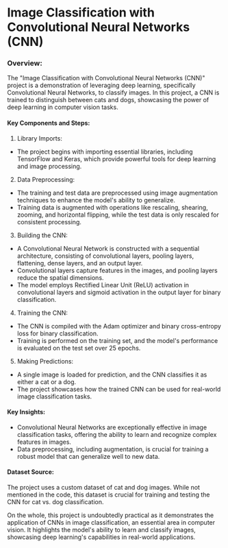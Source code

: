 # Image Classification with Convolutional Neural Networks (CNN)

### Overview:

The "Image Classification with Convolutional Neural Networks (CNN)" project is a demonstration of leveraging deep learning, specifically Convolutional Neural Networks, to classify images. In this project, a CNN is trained to distinguish between cats and dogs, showcasing the power of deep learning in computer vision tasks.

#### Key Components and Steps:

1. Library Imports:

- The project begins with importing essential libraries, including TensorFlow and Keras, which provide powerful tools for deep learning and image processing.

2. Data Preprocessing:

- The training and test data are preprocessed using image augmentation techniques to enhance the model's ability to generalize.
- Training data is augmented with operations like rescaling, shearing, zooming, and horizontal flipping, while the test data is only rescaled for consistent processing.

3. Building the CNN:

- A Convolutional Neural Network is constructed with a sequential architecture, consisting of convolutional layers, pooling layers, flattening, dense layers, and an output layer.
- Convolutional layers capture features in the images, and pooling layers reduce the spatial dimensions.
- The model employs Rectified Linear Unit (ReLU) activation in convolutional layers and sigmoid activation in the output layer for binary classification.

4. Training the CNN:

- The CNN is compiled with the Adam optimizer and binary cross-entropy loss for binary classification.
- Training is performed on the training set, and the model's performance is evaluated on the test set over 25 epochs.

5. Making Predictions:

- A single image is loaded for prediction, and the CNN classifies it as either a cat or a dog.
- The project showcases how the trained CNN can be used for real-world image classification tasks.

#### Key Insights:

- Convolutional Neural Networks are exceptionally effective in image classification tasks, offering the ability to learn and recognize complex features in images.
- Data preprocessing, including augmentation, is crucial for training a robust model that can generalize well to new data.

#### Dataset Source:

The project uses a custom dataset of cat and dog images. While not mentioned in the code, this dataset is crucial for training and testing the CNN for cat vs. dog classification.


On the whole, this project is undoubtedly practical as it demonstrates the application of CNNs in image classification, an essential area in computer vision. It highlights the model's ability to learn and classify images, showcasing deep learning's capabilities in real-world applications.
